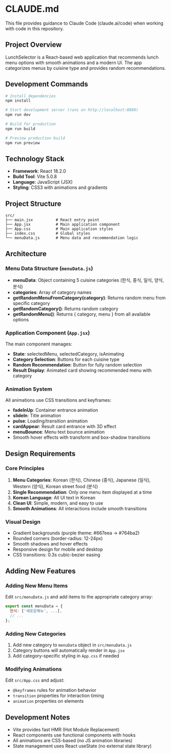 # CLAUDE.md

This file provides guidance to Claude Code (claude.ai/code) when working with code in this repository.

## Project Overview

LunchSelector is a React-based web application that recommends lunch menu options with smooth animations and a modern UI. The app categorizes menus by cuisine type and provides random recommendations.

## Development Commands

```bash
# Install dependencies
npm install

# Start development server (runs on http://localhost:8888)
npm run dev

# Build for production
npm run build

# Preview production build
npm run preview
```

## Technology Stack

- **Framework**: React 18.2.0
- **Build Tool**: Vite 5.0.8
- **Language**: JavaScript (JSX)
- **Styling**: CSS3 with animations and gradients

## Project Structure

```
src/
├── main.jsx          # React entry point
├── App.jsx           # Main application component
├── App.css           # Main application styles
├── index.css         # Global styles
└── menuData.js       # Menu data and recommendation logic
```

## Architecture

### Menu Data Structure (`menuData.js`)

- **menuData**: Object containing 5 cuisine categories (한식, 중식, 일식, 양식, 분식)
- **categories**: Array of category names
- **getRandomMenuFromCategory(category)**: Returns random menu from specific category
- **getRandomCategory()**: Returns random category
- **getRandomMenu()**: Returns { category, menu } from all available options

### Application Component (`App.jsx`)

The main component manages:
- **State**: selectedMenu, selectedCategory, isAnimating
- **Category Selection**: Buttons for each cuisine type
- **Random Recommendation**: Button for fully random selection
- **Result Display**: Animated card showing recommended menu with category

### Animation System

All animations use CSS transitions and keyframes:
- **fadeInUp**: Container entrance animation
- **slideIn**: Title animation
- **pulse**: Loading/transition animation
- **cardAppear**: Result card entrance with 3D effect
- **menuBounce**: Menu text bounce animation
- Smooth hover effects with transform and box-shadow transitions

## Design Requirements

### Core Principles

1. **Menu Categories**: Korean (한식), Chinese (중식), Japanese (일식), Western (양식), Korean street food (분식)
2. **Single Recommendation**: Only one menu item displayed at a time
3. **Korean Language**: All UI text in Korean
4. **Clean UI**: Simple, modern, and easy to use
5. **Smooth Animations**: All interactions include smooth transitions

### Visual Design

- Gradient backgrounds (purple theme: #667eea → #764ba2)
- Rounded corners (border-radius: 12-24px)
- Smooth shadows and hover effects
- Responsive design for mobile and desktop
- CSS transitions: 0.3s cubic-bezier easing

## Adding New Features

### Adding New Menu Items

Edit `src/menuData.js` and add items to the appropriate category array:

```javascript
export const menuData = {
  한식: ['새로운메뉴', ...],
  // ...
};
```

### Adding New Categories

1. Add new category to `menuData` object in `src/menuData.js`
2. Category buttons will automatically render in `App.jsx`
3. Add category-specific styling in `App.css` if needed

### Modifying Animations

Edit `src/App.css` and adjust:
- `@keyframes` rules for animation behavior
- `transition` properties for interaction timing
- `animation` properties on elements

## Development Notes

- Vite provides fast HMR (Hot Module Replacement)
- React components use functional components with hooks
- All animations are CSS-based (no JS animation libraries)
- State management uses React useState (no external state library)
